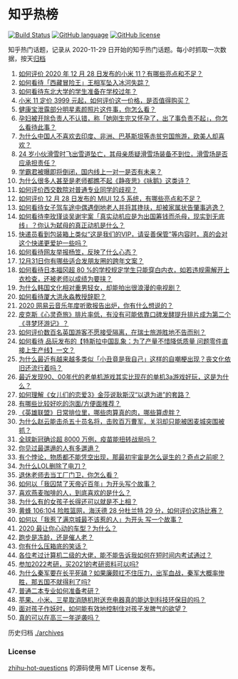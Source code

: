 # 知乎热榜
[![Build Status](https://github.com/ToWeLong/zhihu-hot-questions/workflows/CI/badge.svg)](https://github.com/ToWeLong/zhihu-hot-questions/actions)
[![GitHub language](https://img.shields.io/badge/language-golang-orange.svg)](https://golang.org/)
[![GitHub license](https://img.shields.io/github/license/ToWeLong/zhihu-hot-questions)](https://github.com/ToWeLong/zhihu-hot-questions/blob/main/LICENSE)

知乎热门话题，记录从 2020-11-29 日开始的知乎热门话题。每小时抓取一次数据，按天[归档](./archives)

<!-- BEGIN -->

1. [如何评价 2020 年 12 月 28 日发布的小米 11？有哪些亮点和不足？](https://www.zhihu.com/question/436802846)
1. [如何看待「西藏冒险王」王相军坠入冰河失踪？](https://www.zhihu.com/question/436649928)
1. [如何看待东北大学的学生准备在学校过年？](https://www.zhihu.com/question/436462562)
1. [小米 11 定价 3999 元起，如何评价这一价格，是否值得购买？](https://www.zhihu.com/question/436916020)
1. [健康宝泄露部分明星素颜照片这件事，你怎么看？](https://www.zhihu.com/question/436760726)
1. [孕妇被开除负责人不认错，称「她刚生完又怀孕了，出了事负责不起」，你怎么看待此事？](https://www.zhihu.com/question/436851518)
1. [为什么中国人不喜欢去印度、非洲、巴基斯坦等赤贫穷国旅游，欧美人却喜欢？](https://www.zhihu.com/question/436563065)
1. [24 岁小伙滑雪时飞出雪道坠亡，其母亲质疑滑雪场装备不到位，滑雪场是否应承担责任？](https://www.zhihu.com/question/436854446)
1. [学霸君被曝即将倒闭，国内线上一对一是否有未来？](https://www.zhihu.com/question/436670543)
1. [为什么很多人甚至是老师都瞧不起《静夜思》《咏鹅》这类诗？](https://www.zhihu.com/question/436185381)
1. [如何评价西交数院对普通专业同学的歧视？](https://www.zhihu.com/question/436643560)
1. [如何评价 12 月 28 日发布的 MIUI 12.5 系统，有哪些亮点和不足？](https://www.zhihu.com/question/436903352)
1. [如何看待女子驾车途中偶遇倒地老人并将其搀扶，却被家属状告肇事逃逸？](https://www.zhihu.com/question/436839352)
1. [如何看待李玫瑾谈吴谢宇案「真实动机应是为出国筹钱而杀母，现实到无底线」？你认为弑母的真正动机是什么？](https://www.zhihu.com/question/436862340)
1. [快递员看到包装箱上类似“这是我们的VIP，请妥善保管”等内容时，真的会对这个快递更爱护一些吗？](https://www.zhihu.com/question/435406327)
1. [如何看待网友举报杨笠，反映了什么心态？](https://www.zhihu.com/question/436742181)
1. [12月31日你有哪些适合发朋友圈的跨年文案？](https://www.zhihu.com/question/436249135)
1. [如何看待日本福冈超 80 %的学校规定学生只能穿白内衣，如若违规需解开上衣检查，还被老师以成绩为要挟？](https://www.zhihu.com/question/436413911)
1. [为什么韩国文化相对重男轻女，却能拍出很浪漫的电视剧？](https://www.zhihu.com/question/287046009)
1. [如何看待厦大洪永淼教授辞职？](https://www.zhihu.com/question/436761233)
1. [2020 网易云音乐年度听歌报告出炉，你有什么想说的？](https://www.zhihu.com/question/436822838)
1. [皮克斯《心灵奇旅》排片率低，有没有可能依靠口碑发酵提升排片成为第二个《寻梦环游记》？](https://www.zhihu.com/question/436417342)
1. [如何评价数百名英国游客不愿接受隔离，在瑞士旅游胜地不告而别？](https://www.zhihu.com/question/436848665)
1. [如何看待 品玩发布的【特斯拉中国乱象：为了产量不惜降低质量 问题零件直接上生产线】一文？](https://www.zhihu.com/question/436453686)
1. [为什么最近有越来越多类似「小丑竟是我自己」这样的自嘲梗出现？丧文化依旧还流行着吗？](https://www.zhihu.com/question/435955078)
1. [最近发现90、00年代的老单机游戏其实比现在的单机3a游戏好玩，这是为什么？](https://www.zhihu.com/question/435695782)
1. [如何理解《女儿们的恋爱3》金莎说耿斯汉“以退为进”的套路？](https://www.zhihu.com/question/436356782)
1. [有哪些比较好吃的泡面/方便面推荐？](https://www.zhihu.com/question/264391396)
1. [《英雄联盟》日常排位里，哪些肉算真的肉，哪些算虚胖？](https://www.zhihu.com/question/418591743)
1. [为什么赵云能击杀五十员名将，击败百万曹军，关羽却只能被困麦城突围被抓？](https://www.zhihu.com/question/436537520)
1. [全球新冠确诊超 8000 万例，疫苗能扭转战局吗？](https://www.zhihu.com/question/436668232)
1. [你见过最邋遢的人有多邋遢？](https://www.zhihu.com/question/305293817)
1. [有个悖论，物质都不能凭空出现，那最初宇宙是怎么诞生的？奇点之前呢？](https://www.zhihu.com/question/434863404)
1. [为什么LOL删除了电刀？](https://www.zhihu.com/question/434289626)
1. [退休老师去当工厂门卫，你怎么看？](https://www.zhihu.com/question/436633314)
1. [如何以「我囚禁了天帝近百年」为开头写个故事？](https://www.zhihu.com/question/436573312)
1. [喜欢燕麦咖啡的人，到底喜欢的是什么？](https://www.zhihu.com/question/436457768)
1. [为什么有的女孩子长得还可以就是不上相？](https://www.zhihu.com/question/434149352)
1. [黄蜂 106:104 险胜篮网，海沃德 28 分杜兰特 29 分，如何评价这场比赛？](https://www.zhihu.com/question/436821462)
1. [如何以「我惹了满京城最不该惹的人」为开头 写一个故事？](https://www.zhihu.com/question/436381988)
1. [2020 最让你心动的车型？为什么？](https://www.zhihu.com/question/436831345)
1. [跑步是冻龄，还是催人老？](https://www.zhihu.com/question/409994851)
1. [你有什么压箱底的笑话？](https://www.zhihu.com/question/434809137)
1. [各位考过计算机二级的大佬，能不能告诉我如何在短时间内考试通过？](https://www.zhihu.com/question/342996562)
1. [参加2022考研，买2021的考研资料可以吗?](https://www.zhihu.com/question/396087451)
1. [为什么秦军要在长平死磕？如果廉颇扛不住压力，出军血战，秦军大概率惨胜，那五国不就得利了吗?](https://www.zhihu.com/question/432190611)
1. [普通二本专业如何准备考研？](https://www.zhihu.com/question/68719084)
1. [苹果、小米、三星取消随机附送充电器真的能达到科技环保目的吗？](https://www.zhihu.com/question/436545251)
1. [面对孩子作妖时，如何能有效地控制住对孩子发脾气的欲望？](https://www.zhihu.com/question/322268680)
1. [真的可以在高三一年逆袭吗？](https://www.zhihu.com/question/428368289)

<!-- END -->

历史归档 [./archives](./archives)


### License
[zhihu-hot-questions](https://github.com/towelong/zhihu-hot-questions) 的源码使用 MIT License 发布。